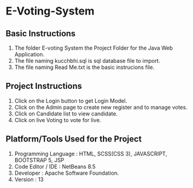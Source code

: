 # E-Voting-System
Basic Instructions
------------------
1. The folder E-voting System the Project Folder for the Java Web Application.
2. The file naming kucchbhi.sql is sql database file to import.
3. The file naming Read Me.txt is the basic instrucions file.

Project Instructions
-----------------
1. Click on the Login button to get Login Model. 
2. Click on the Admin page to create new register and to manage votes.
3. Click on Candidate list to view candidate.
4. Click on live Voting to vote for live.

Platform/Tools Used for the Project
-----------------------------------
1. Programming Language : HTML, SCSS(CSS 3), JAVASCRIPT, BOOTSTRAP 5, JSP 
2. Code Editor / IDE : NetBeans 8.5
3. Developer : Apache Software Foundation. 
4. Version : 13 
